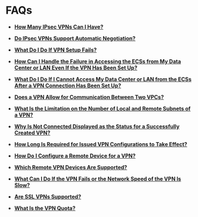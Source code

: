 # FAQs<a name="vpn_07_0000"></a>

-   **[How Many IPsec VPNs Can I Have?](how-many-ipsec-vpns-can-i-have.md)**  

-   **[Do IPsec VPNs Support Automatic Negotiation?](do-ipsec-vpns-support-automatic-negotiation.md)**  

-   **[What Do I Do If VPN Setup Fails?](what-do-i-do-if-vpn-setup-fails.md)**  

-   **[How Can I Handle the Failure in Accessing the ECSs from My Data Center or LAN Even If the VPN Has Been Set Up?](how-can-i-handle-the-failure-in-accessing-the-ecss-from-my-data-center-or-lan-even-if-the-vpn-has-be.md)**  

-   **[What Do I Do If I Cannot Access My Data Center or LAN from the ECSs After a VPN Connection Has Been Set Up?](what-do-i-do-if-i-cannot-access-my-data-center-or-lan-from-the-ecss-after-a-vpn-connection-has-been.md)**  

-   **[Does a VPN Allow for Communication Between Two VPCs?](does-a-vpn-allow-for-communication-between-two-vpcs.md)**  

-   **[What Is the Limitation on the Number of Local and Remote Subnets of a VPN?](what-is-the-limitation-on-the-number-of-local-and-remote-subnets-of-a-vpn.md)**  

-   **[Why Is Not Connected Displayed as the Status for a Successfully Created VPN?](why-is-not-connected-displayed-as-the-status-for-a-successfully-created-vpn.md)**  

-   **[How Long Is Required for Issued VPN Configurations to Take Effect?](how-long-is-required-for-issued-vpn-configurations-to-take-effect.md)**  

-   **[How Do I Configure a Remote Device for a VPN?](how-do-i-configure-a-remote-device-for-a-vpn.md)**  

-   **[Which Remote VPN Devices Are Supported?](which-remote-vpn-devices-are-supported.md)**  

-   **[What Can I Do If the VPN Fails or the Network Speed of the VPN Is Slow?](what-can-i-do-if-the-vpn-fails-or-the-network-speed-of-the-vpn-is-slow.md)**  

-   **[Are SSL VPNs Supported?](are-ssl-vpns-supported.md)**  

-   **[What Is the VPN Quota?](what-is-the-vpn-quota.md)**  


